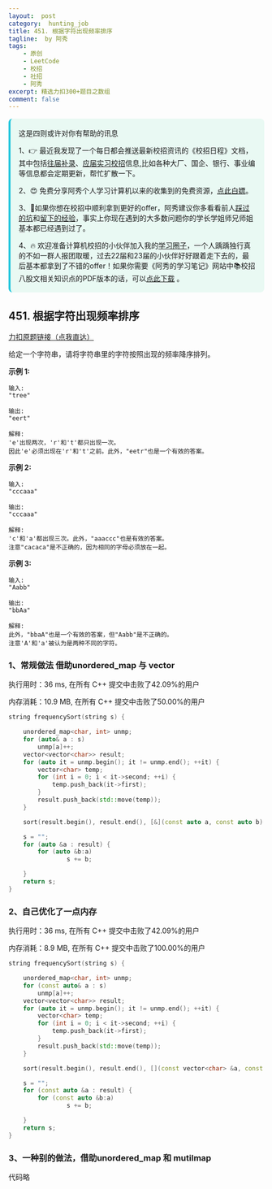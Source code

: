 ```yaml
---
layout:  post
category:  hunting_job
title: 451. 根据字符出现频率排序
tagline:  by 阿秀
tags:
    - 原创
    - LeetCode
    - 校招
    - 社招
    - 阿秀
excerpt: 精选力扣300+题目之数组
comment: false
---
```




<div style="border-color: #24C6DC;
            background-color: #e9f9f3;         
            margin: 1rem 0;
        padding: .25rem 1rem;
        border-left-width: .3rem;
        border-left-style: solid;
        border-radius: .5rem;
        color: inherit;">
  <p>这是四则或许对你有帮助的讯息</p>
  <p>1、👉 最近我发现了一个每日都会推送最新校招资讯的《校招日程》文档，其中包括<a style="text-decoration: underline" href="https://flowus.cn/share/ee50d5eb-3cd5-4f74-880e-95b215dd4ff2" target="_blank">往届补录</a>、<a href="https://flowus.cn/share/5f327c98-1e31-46c8-b86b-5ac6105e021f" target="_blank">应届实习校招</a>信息,比如各种大厂、国企、银行、事业编等信息都会定期更新，帮忙扩散一下。</p>  
  <p>2、😍
    免费分享阿秀个人学习计算机以来的收集到的免费资源，<a style="text-decoration: underline" href="/notes/07-resources/01-free/01-introduce.html" target="_blank">点此白嫖</a>。
  </p>
  <p>3、🚀如果你想在校招中顺利拿到更好的offer，阿秀建议你多看看前人<a style="text-decoration: underline" href="https://www.yuque.com/tuobaaxiu/httmmc/npg1k81zeq4wfpyz" target="_blank">踩过的坑</a>和<a style="text-decoration: underline"  target="_blank" href="https://www.yuque.com/tuobaaxiu/httmmc/gge9ppd0mbu2d3dp">留下的经验</a>，事实上你现在遇到的大多数问题你的学长学姐师兄师姐基本都已经遇到过了。
  </p>
  <p>4、🔥 欢迎准备计算机校招的小伙伴加入我的<a  style="text-decoration: underline" href="https://www.yuque.com/tuobaaxiu/httmmc/xg0otqvc17wfx4u9" target="_blank">学习圈子</a>，一个人踽踽独行真的不如一群人报团取暖，过去22届和23届的小伙伴好好跟着走下去的，最后基本都拿到了不错的offer！如果你需要《阿秀的学习笔记》网站中📚︎校招八股文相关知识点的PDF版本的话，可以<a style="text-decoration: underline" href="/notes/08-other/02-question.html#_5、如何下载阿秀的学习笔记内容pdf版本" target="_blank">点此下载</a> 。</p>   </div>


## 451. 根据字符出现频率排序

[力扣原题链接（点我直达）](https://leetcode-cn.com/problems/sort-characters-by-frequency/)

给定一个字符串，请将字符串里的字符按照出现的频率降序排列。

**示例 1:**

```
输入:
"tree"

输出:
"eert"

解释:
'e'出现两次，'r'和't'都只出现一次。
因此'e'必须出现在'r'和't'之前。此外，"eetr"也是一个有效的答案。
```

**示例 2:**

```
输入:
"cccaaa"

输出:
"cccaaa"

解释:
'c'和'a'都出现三次。此外，"aaaccc"也是有效的答案。
注意"cacaca"是不正确的，因为相同的字母必须放在一起。
```

**示例 3:**

```
输入:
"Aabb"

输出:
"bbAa"

解释:
此外，"bbaA"也是一个有效的答案，但"Aabb"是不正确的。
注意'A'和'a'被认为是两种不同的字符。
```

### 1、常规做法 借助unordered_map 与 vector

执行用时：36 ms, 在所有 C++ 提交中击败了42.09%的用户

内存消耗：10.9 MB, 在所有 C++ 提交中击败了50.00%的用户

~~~cpp
string frequencySort(string s) {

	unordered_map<char, int> unmp;
	for (auto& a : s)
		unmp[a]++;
	vector<vector<char>> result;
	for (auto it = unmp.begin(); it != unmp.end(); ++it) {
		vector<char> temp;
		for (int i = 0; i < it->second; ++i) {
			temp.push_back(it->first);
		}
		result.push_back(std::move(temp));
	}

	sort(result.begin(), result.end(), [&](const auto a, const auto b) { return a.size() > b.size(); });

	s = "";
	for (auto &a : result) {
		for (auto &b:a)
				s += b;

	}
	return s;
}
~~~



### 2、自己优化了一点内存

执行用时：36 ms, 在所有 C++ 提交中击败了42.09%的用户

内存消耗：8.9 MB, 在所有 C++ 提交中击败了100.00%的用户

~~~cpp
string frequencySort(string s) {

	unordered_map<char, int> unmp;
	for (const auto& a : s)
		unmp[a]++;
	vector<vector<char>> result;
	for (auto it = unmp.begin(); it != unmp.end(); ++it) {
		vector<char> temp;
		for (int i = 0; i < it->second; ++i) {
			temp.push_back(it->first);
		}
		result.push_back(std::move(temp));
	}

	sort(result.begin(), result.end(), [](const vector<char> &a, const vector<char> & b) { return a.size() > b.size(); });//这里改写，不再使用auto了

	s = "";
	for (const auto &a : result) {
		for (const auto &b:a)
				s += b;

	}
	return s;
}
~~~



### 3、一种别的做法，借助unordered_map 和 mutilmap



代码略
